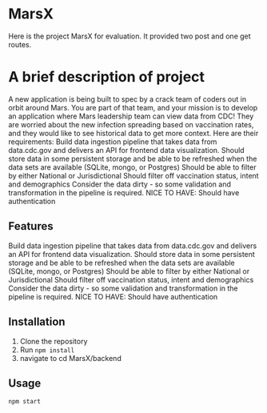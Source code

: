 # MarsX
Here is the project MarsX for evaluation. It provided two post and one get routes.

# A brief description of project
A new application is being built to spec by a crack team of coders out in orbit around Mars. You are part of that team, and your mission is to develop an application where Mars leadership team can view data from CDC! They are worried about the new infection spreading based on vaccination rates, and they would like to see historical data to get more context. Here are their requirements:
Build data ingestion pipeline that takes data from data.cdc.gov and delivers an API for frontend data visualization.
Should store data in some persistent storage and be able to be refreshed when the data sets are available (SQLite, mongo, or Postgres)
Should be able to filter by either National or Jurisdictional
Should filter off vaccination status, intent and demographics
Consider the data dirty - so some validation and transformation in the pipeline is required.
NICE TO HAVE: Should have authentication

## Features

Build data ingestion pipeline that takes data from data.cdc.gov and delivers an API for frontend data visualization.
Should store data in some persistent storage and be able to be refreshed when the data sets are available (SQLite, mongo, or Postgres)
Should be able to filter by either National or Jurisdictional
Should filter off vaccination status, intent and demographics
Consider the data dirty - so some validation and transformation in the pipeline is required.
NICE TO HAVE: Should have authentication

## Installation

1. Clone the repository
2. Run `npm install`
3. navigate to cd MarsX/backend


## Usage

```bash
npm start
